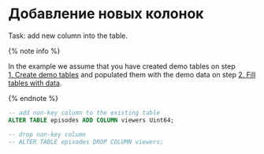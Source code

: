 # Добавление новых колонок

Task: add new column into the table.

{% note info %}

In the example we assume that you have created demo tables
on step [1.&nbsp;Create demo tables](01_Create_demo_tables.md) and populated them with the demo data
on step [2.&nbsp;Fill tables with data](02_Fill_tables_with_data.md).

{% endnote %}

```sql
-- add non-key column to the existing table
ALTER TABLE episodes ADD COLUMN viewers Uint64;

-- drop non-key column
-- ALTER TABLE episodes DROP COLUMN viewers;
```
